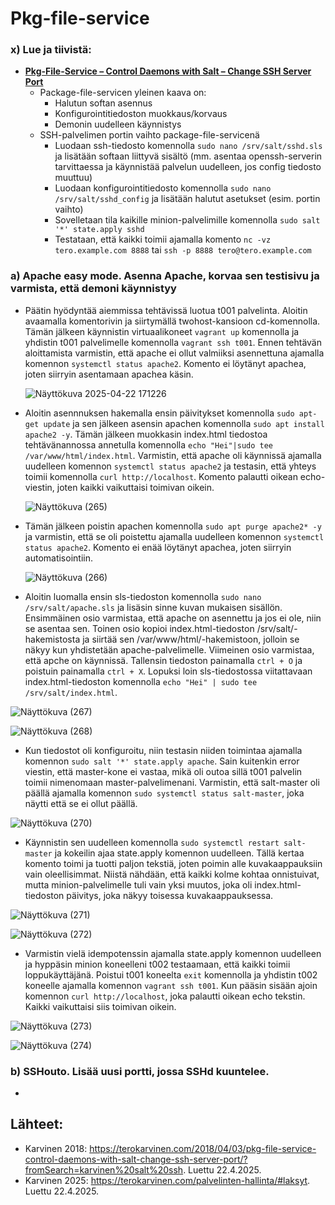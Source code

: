 # Pkg-file-service

### x) Lue ja tiivistä:
- **[Pkg-File-Service – Control Daemons with Salt – Change SSH Server Port](https://terokarvinen.com/2018/04/03/pkg-file-service-control-daemons-with-salt-change-ssh-server-port/?fromSearch=karvinen%20salt%20ssh)**
  - Package-file-servicen yleinen kaava on:
    - Halutun softan asennus
    - Konfigurointitiedoston muokkaus/korvaus
    - Demonin uudelleen käynnistys
  - SSH-palvelimen portin vaihto package-file-servicenä
    - Luodaan ssh-tiedosto komennolla `sudo nano /srv/salt/sshd.sls` ja lisätään softaan liittyvä sisältö (mm. asentaa openssh-serverin tarvittaessa ja käynnistää palvelun uudelleen, jos config tiedosto muuttuu)
    - Luodaan konfigurointitiedosto komennolla `sudo nano /srv/salt/sshd_config` ja lisätään halutut asetukset (esim. portin vaihto)
    - Sovelletaan tila kaikille minion-palvelimille komennolla `sudo salt '*' state.apply sshd`
    - Testataan, että kaikki toimii ajamalla komento `nc -vz tero.example.com 8888` tai `ssh -p 8888 tero@tero.example.com`

### a) Apache easy mode. Asenna Apache, korvaa sen testisivu ja varmista, että demoni käynnistyy
- Päätin hyödyntää aiemmissa tehtävissä luotua t001 palvelinta. Aloitin avaamalla komentorivin ja siirtymällä twohost-kansioon cd-komennolla. Tämän jälkeen käynnistin virtuaalikoneet `vagrant up` komennolla ja yhdistin t001 palvelimelle komennolla `vagrant ssh t001`. Ennen tehtävän aloittamista varmistin, että apache ei ollut valmiiksi asennettuna ajamalla komennon `systemctl status apache2`. Komento ei löytänyt apachea, joten siirryin asentamaan apachea käsin.

  ![Näyttökuva 2025-04-22 171226](https://github.com/user-attachments/assets/db724811-6b26-4a01-a884-683ddffee40e)

- Aloitin asennnuksen hakemalla ensin päivitykset komennolla `sudo apt-get update` ja sen jälkeen asensin apachen komennolla `sudo apt install apache2 -y`. Tämän jälkeen muokkasin index.html tiedostoa tehtävänannossa annetulla komennolla `echo "Hei"|sudo tee /var/www/html/index.html`. Varmistin, että apache oli käynnissä ajamalla uudelleen komennon `systemctl status apache2` ja testasin, että yhteys toimii komennolla `curl http://localhost`. Komento palautti oikean echo-viestin, joten kaikki vaikuttaisi toimivan oikein.

  ![Näyttökuva (265)](https://github.com/user-attachments/assets/00441e3d-9fd9-4519-ae0e-3d3885a89d2d)

- Tämän jälkeen poistin apachen komennolla `sudo apt purge apache2* -y` ja varmistin, että se oli poistettu ajamalla uudelleen komennon `systemctl status apache2`. Komento ei enää löytänyt apachea, joten siirryin automatisointiin.

  ![Näyttökuva (266)](https://github.com/user-attachments/assets/67e368db-cc3b-4e28-b01c-b511496e0169)
  
- Aloitin luomalla ensin sls-tiedoston komennolla `sudo nano /srv/salt/apache.sls` ja lisäsin sinne kuvan mukaisen sisällön. Ensimmäinen osio varmistaa, että apache on asennettu ja jos ei ole, niin se asentaa sen. Toinen osio kopioi index.html-tiedoston /srv/salt/-hakemistosta ja siirtää sen /var/www/html/-hakemistoon, jolloin se näkyy kun yhdistetään apache-palvelimelle. Viimeinen osio varmistaa, että apche on käynnissä. Tallensin tiedoston painamalla `ctrl + O` ja poistuin painamalla `ctrl + X`. Lopuksi loin sls-tiedostossa viitattavaan index.html-tiedoston komennolla `echo "Hei" | sudo tee /srv/salt/index.html`.

![Näyttökuva (267)](https://github.com/user-attachments/assets/3fe2e0af-9365-4a02-a72b-a5998aa4ee3a)

![Näyttökuva (268)](https://github.com/user-attachments/assets/bd4eeaa5-43f1-4b12-8d8e-cb21195fd4eb)

- Kun tiedostot oli konfiguroitu, niin testasin niiden toimintaa ajamalla komennon `sudo salt '*' state.apply apache`. Sain kuitenkin error viestin, että master-kone ei vastaa, mikä oli outoa sillä t001 palvelin toimii nimenomaan master-palvelimenani. Varmistin, että salt-master oli päällä ajamalla komennon `sudo systemctl status salt-master`, joka näytti että se ei ollut päällä. 

![Näyttökuva (270)](https://github.com/user-attachments/assets/5152d86b-9c09-4dde-855f-ba6e7d300029)

- Käynnistin sen uudelleen komennolla `sudo systemctl restart salt-master` ja kokeilin ajaa state.apply komennon uudelleen. Tällä kertaa komento toimi ja tuotti paljon tekstiä,  joten poimin alle kuvakaappauksiin vain oleellisimmat. Niistä nähdään, että kaikki kolme kohtaa onnistuivat, mutta minion-palvelimelle tuli vain yksi muutos, joka oli index.html-tiedoston päivitys, joka näkyy toisessa kuvakaappauksessa.

![Näyttökuva (271)](https://github.com/user-attachments/assets/07343b5a-5ce9-40f8-8ee0-481bbe5f825e)

![Näyttökuva (272)](https://github.com/user-attachments/assets/0a66e31c-5d79-47fc-affa-b41b41680467)

- Varmistin vielä idempotenssin ajamalla state.apply komennon uudelleen ja hyppäsin minion koneelleni t002 testaamaan, että kaikki toimii loppukäyttäjänä. Poistui t001 koneelta `exit` komennolla ja yhdistin t002 koneelle ajamalla komennon `vagrant ssh t001`. Kun pääsin sisään ajoin komennon `curl http://localhost`, joka palautti oikean echo tekstin. Kaikki vaikuttaisi siis toimivan oikein.

![Näyttökuva (273)](https://github.com/user-attachments/assets/121447f1-b29b-40d5-bc0b-8c5819748a27)

![Näyttökuva (274)](https://github.com/user-attachments/assets/04fe25ae-2ef1-4e3b-9a19-f8cfe72ca80b)

### b) SSHouto. Lisää uusi portti, jossa SSHd kuuntelee.
- 

## Lähteet:
- Karvinen 2018: https://terokarvinen.com/2018/04/03/pkg-file-service-control-daemons-with-salt-change-ssh-server-port/?fromSearch=karvinen%20salt%20ssh. Luettu 22.4.2025.
- Karvinen 2025: https://terokarvinen.com/palvelinten-hallinta/#laksyt. Luettu 22.4.2025.




